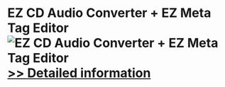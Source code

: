 # EZ CD Audio Converter + EZ Meta Tag Editor<br />![EZ CD Audio Converter + EZ Meta Tag Editor](https://mycommerce.akamaized.net/api/pimages/P300869568/BIG/300869568.PNG)<br />[>> Detailed information](https://secure.shareit.com/shareit/product.html?productid=300869568&affiliateid=200057808)